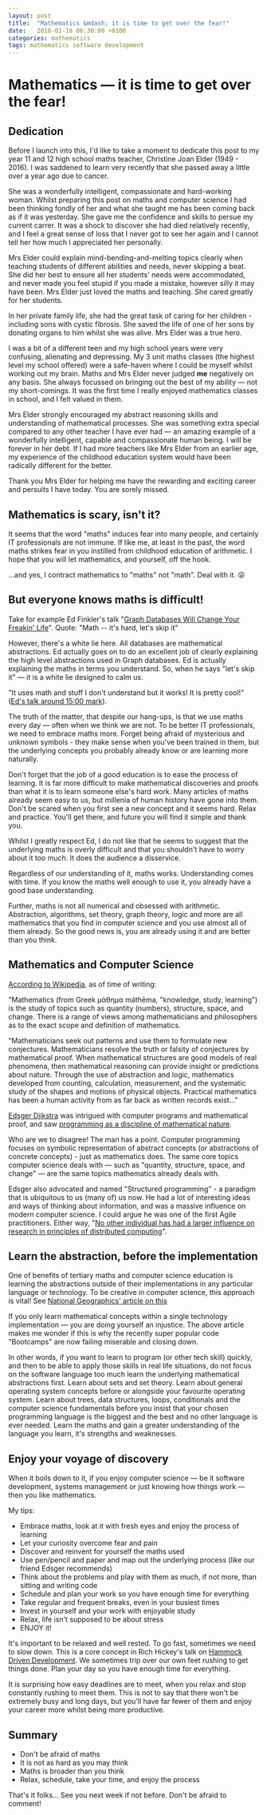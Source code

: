 ```yaml
---
layout: post
title:  "Mathematics &mdash; it is time to get over the fear!"
date:   2018-01-18 06:30:00 +0100
categories: mathematics
tags: mathematics software development
---
```


# Mathematics &mdash; it is time to get over the fear!

## Dedication

Before I launch into this, I'd like to take a moment to dedicate this post to my year 11 and 12 high school maths teacher, Christine Joan Elder (1949 - 2016). I was saddened to learn very recently that she passed away a little over a year ago due to cancer. 

She was a wonderfully intelligent, compassionate and hard-working woman. Whilst preparing this post on maths and computer science I had been thinking fondly of her and what she taught me has been coming back as if it was yesterday. She gave me the confidence and skills to persue my current carrer. It was a shock to discover she had died relatively recently, and I feel a great sense of loss that I never got to see her again and I cannot tell her how much I appreciated her personally.

Mrs Elder could explain mind-bending-and-melting topics clearly when teaching students of different abilities and needs, never skipping a beat. She did her best to ensure all her students' needs were accommodated, and never made you feel stupid if you made a mistake, however silly it may have been. Mrs Elder just loved the maths and teaching. She cared greatly for her students.

In her private family life, she had the great task of caring for her children - including sons with cystic fibrosis. She saved the life of one of her sons by donating organs to him whilst she was alive. Mrs Elder was a true hero.

I was a bit of a different teen and my high school years were very confusing, alienating and depressing. My 3 unit maths classes (the highest level my school offered) were a safe-haven where I could be myself whilst working out my brain. Maths and Mrs Elder never judged **me** negatively on any basis. She always focussed on bringing out the best of my ability &mdash; not my short-comings. It was the first time I really enjoyed mathematics classes in school, and I felt valued in them.

Mrs Elder strongly encouraged my abstract reasoning skills and understanding of mathematical processes. She was something extra special compared to any other teacher I have ever had &mdash; an amazing example of a wonderfully intelligent, capable and compassionate human being. I will be forever in her debt. If I had more teachers like Mrs Elder from an earlier age, my experience of the childhood education system would have been radically different for the better.

Thank you Mrs Elder for helping me have the rewarding and exciting career and persuits I have today. You are sorely missed.


## Mathematics is scary, isn't it?

It seems that the word "maths" induces fear into many people, and certainly IT professionals are not immune. If like me, at least in the past, the word maths strikes fear in you instilled from childhood education of arithmetic. I hope that you will let mathematics, and yourself, off the hook.

...and yes, I contract mathematics to "maths" not "math". Deal with it. &#128540;


## But everyone knows maths is difficult!

Take for example Ed Finkler's talk "[Graph Databases Will Change Your Freakin' Life](https://www.youtube.com/watch?v=3vleFxDGoEs)". Quote: "Math -- it's hard, let's skip it"

However, there's a white lie here. All databases are mathematical abstractions. Ed actually goes on to do an excellent job of clearly explaining the high level abstractions used in Graph databases. Ed is actually explaining the maths in terms you understand. So, when he says "let's skip it" &mdash; it is a white lie designed to calm us.

"It uses math and stuff I don't understand but it works! It is pretty cool!" ([Ed's talk around 15:00 mark](https://youtu.be/3vleFxDGoEs?t=15m)).

The truth of the matter, that despite our hang-ups, is that we use maths every day &mdash; often when we think we are not. To be better IT professionals, we need to embrace maths more. Forget being afraid of mysterious and unknown symbols - they make sense when you've been trained in them, but the underlying concepts you probably already know or are learning more naturally.

Don't forget that the job of a good education is to ease the process of learning. It is far more difficult to make mathematical discoveries and proofs than what it is to learn someone else's hard work. Many articles of maths already seem easy to us, but millenia of human history have gone into them. Don't be scared when you first see a new concept and it seems hard. Relax and practice. You'll get there, and future you will find it simple and thank you.

Whilst I greatly respect Ed, I do not like that he seems to suggest that the underlying maths is overly difficult and that you shouldn't have to worry about it too much. It does the audience a disservice.

Regardless of our understanding of it, maths works. Understanding comes with time. If you know the maths well enough to use it, you already have a good base understanding.

Further, maths is not all numerical and obsessed with arithmetic. Abstraction, algorithms, set theory, graph theory, logic and more are all mathematics that you find in computer science and you use almost all of them already. So the good news is, you are already using it and are better than you think.


## Mathematics and Computer Science


[According to Wikipedia](https://en.wikipedia.org/wiki/Mathematics), as of time of writing:

"Mathematics (from Greek μάθημα máthēma, "knowledge, study, learning") is the study of topics such as quantity (numbers), structure, space, and change. There is a range of views among mathematicians and philosophers as to the exact scope and definition of mathematics.

"Mathematicians seek out patterns and use them to formulate new conjectures. Mathematicians resolve the truth or falsity of conjectures by mathematical proof. When mathematical structures are good models of real phenomena, then mathematical reasoning can provide insight or predictions about nature. Through the use of abstraction and logic, mathematics developed from counting, calculation, measurement, and the systematic study of the shapes and motions of physical objects. Practical mathematics has been a human activity from as far back as written records exist..."

[Edsger Djikstra](https://en.wikipedia.org/wiki/Edsger_W._Dijkstra) was intrigued with computer programs and mathematical proof, and saw [programming as a discipline of mathematical nature](https://www.cs.utexas.edu/~EWD/transcriptions/EWD03xx/EWD361.html).

Who are we to disagree! The man has a point. Computer programming focuses on symbolic representation of abstract concepts (or abstractions of concrete concepts) - just as mathematics does. The same core topics computer science deals with &mdash; such as "quantity, structure, space, and change" &mdash; are the same topics mathematics already deals with.

Edsger also advocated and named "Structured programming" - a paradigm that is ubiquitous to us (many of) us now. He had a lot of interesting ideas and ways of thinking about information, and was a massive influence on modern computer science. I could argue he was one of the first Agile practitioners. Either way, "[No other individual has had a larger influence on research in principles of distributed computing](http://www.podc.org/dijkstra/)".


## Learn the abstraction, before the implementation

One of benefits of tertiary maths and computer science education is learning the abstractions outside of their implementations in any particular language or technology. To be creative in computer science, this approach is vital! See [National Geographics' article on this](http://phenomena.nationalgeographic.com/2008/04/24/when-learning-maths-abstract-symbols-work-better-than-real-world-examples/)

If you only learn mathematical concepts within a single technology implementation &mdash; you are doing yourself an injustice. The above article makes me wonder if this is why the recently  super popular code "Bootcamps" are now failing miserable and closing down.

In other words, if you want to learn to program (or other tech skill) quickly, and then to be able to apply those skills in real life situations, do not focus on the software language too much learn the underlying mathematical abstractions first. Learn about sets and set theory. Learn about general operating system concepts before or alongside your favourite operating system. Learn about trees, data structures, loops, conditionals and the computer science fundamentals before you insist that your chosen programming language is the biggest and the best and no other language is ever needed. Learn the maths and gain a greater understanding of the language you learn, it's strengths and weaknesses.


## Enjoy your voyage of discovery

When it boils down to it, if you enjoy computer science &mdash; be it software development, systems management or just knowing how things work &mdash; then you like mathematics.

My tips:
- Embrace maths, look at it with fresh eyes and enjoy the process of learning
- Let your curiosity overcome fear and pain
- Discover and reinvent for yourself the maths used
- Use pen/pencil and paper and map out the underlying process (like our friend Edsger recommends)
- Think about the problems and play with them as much, if not more, than sitting and writing code
- Schedule and plan your work so you have enough time for everything
- Take regular and frequent breaks, even in your busiest times
- Invest in yourself and your work with enjoyable study
- Relax, life isn't supposed to be about stress
- ENJOY it!

It's important to be relaxed and well rested. To go fast, sometimes we need to slow down. This is a core concept in Rich Hickey's talk on [Hammock Driven Development](https://www.youtube.com/watch?v=f84n5oFoZBc). We sometimes trip over our own feet rushing to get things done. Plan your day so you have enough time for everything.

It is surprising how easy deadlines are to meet, when you relax and stop constantly rushing to meet them. This is not to say that there won't be extremely busy and long days, but you'll have far fewer of them and enjoy your career more whilst being more productive.


## Summary

- Don't be afraid of maths
- It is not as hard as you may think
- Maths is broader than you think
- Relax, schedule, take your time, and enjoy the process

That's it folks... See you next week if not before. Don't be afraid to comment!